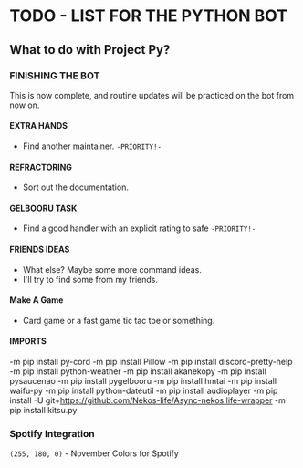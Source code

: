 # TODO - LIST FOR THE PYTHON BOT
## What to do with Project Py?

### FINISHING THE BOT
This is now complete, and routine updates will be practiced on the bot from now on.

#### EXTRA HANDS
- Find another maintainer. `-PRIORITY!-`

#### REFRACTORING
- Sort out the documentation.

#### GELBOORU TASK
- Find a good handler with an explicit rating to safe `-PRIORITY!-`

#### FRIENDS IDEAS
- What else? Maybe some more command ideas.
- I'll try to find some from my friends.

#### Make A Game
- Card game or a fast game tic tac toe or something.

#### IMPORTS
-m pip install py-cord
-m pip install Pillow
-m pip install discord-pretty-help
-m pip install python-weather
-m pip install akanekopy
-m pip install pysaucenao
-m pip install pygelbooru
-m pip install hmtai
-m pip install waifu-py
-m pip install python-dateutil
-m pip install audioplayer
-m pip install -U git+https://github.com/Nekos-life/Async-nekos.life-wrapper
-m pip install kitsu.py

### Spotify Integration

`(255, 180, 0)` - November Colors for Spotify